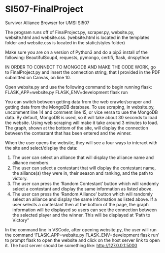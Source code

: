 # SI507-FinalProject
Survivor Alliance Browser for UMSI SI507

The program runs off of FinalProject.py, scraper.py, website.py, website.html and website.css. (website.html is located in the templates folder and website.css is located in the static/styles folder)

Make sure you are on a version of Python3 and do a pip3 install of the following: BeautifulSoup4, requests, pymongo, certifi, flask, dnspython

IN ORDER TO CONNECT TO MONGODB AND MAKE THE CODE WORK, go to FinalProject.py and insert the connection string, that I provided in the PDF submitted on Canvas, on line 10.

Open website.py and use the following command to begin running flask: FLASK_APP=website.py FLASK_ENV=development flask run

You can switch between getting data from the web crawler/scraper and getting data from the MongoDB database. 
To use scraping, in website.py, uncomment line 14 and comment line 15, or vice versa to use the MongoDB data. 
By default, MongoDB is used, so it will take about 30 seconds to load the website. 
Using web scraping will make it take around 3 minutes to load. 
The graph, shown at the bottom of the site, will display the connection between the contestant that has been entered and the winner.

When the user opens the website, they will see a four ways to interact with the site and select/display the data:
  1. The user can select an alliance that will display the alliance name and alliance members.
  2. The user can select a contestant that will display the contestant name, the alliance(s) they were in, their season and ranking, and the path to            victory.
  3. The user can press the ‘Random Contestant’ button which will randomly select a contestant and display the same information as listed above.
  4. The user can press the ‘Random Alliance' button which will randomly select an alliance and display the same information as listed above.
If a user selects a contestant then at the bottom of the page, the graph information will be displayed so users can see the connection between the selected player and the winner. This will be displayed at ‘Path to Victory”

In the command line in VSCode, after opening website.py, the user will run the command ‘FLASK_APP=website.py FLASK_ENV=development flask run’ to prompt flask to open the website and click on the host server link to open it. The host server should be something like: http://127.0.0.1:5000
